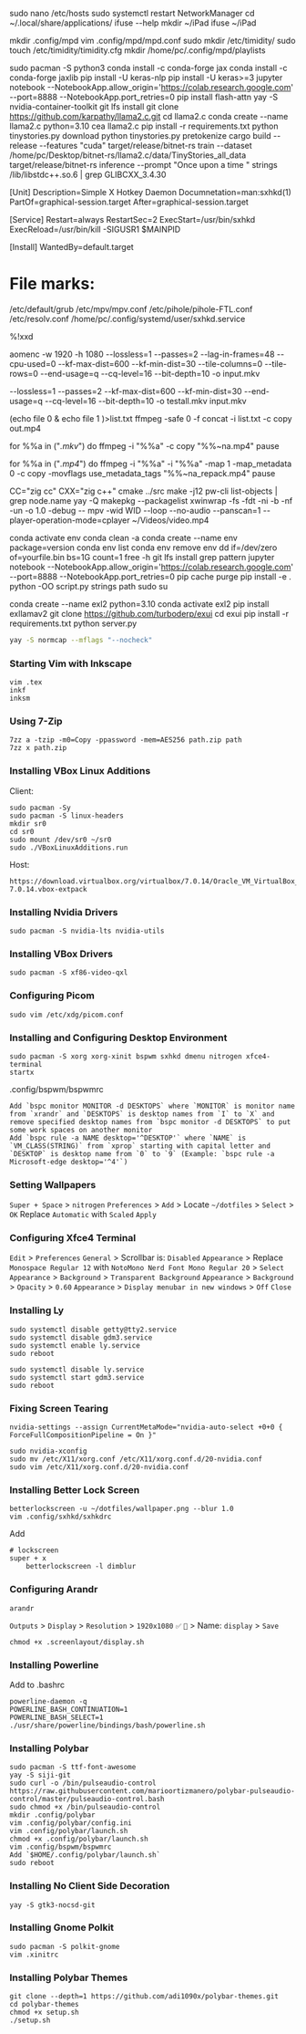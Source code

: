 sudo nano /etc/hosts
sudo systemctl restart NetworkManager
cd ~/.local/share/applications/
ifuse --help
mkdir ~/iPad
ifuse ~/iPad

mkdir .config/mpd
vim .config/mpd/mpd.conf
sudo mkdir /etc/timidity/
sudo touch /etc/timidity/timidity.cfg
mkdir /home/pc/.config/mpd/playlists

sudo pacman -S python3
conda install -c conda-forge jax
conda install -c conda-forge jaxlib
pip install -U keras-nlp
pip install -U keras>=3
jupyter notebook --NotebookApp.allow_origin='https://colab.research.google.com' --port=8888 --NotebookApp.port_retries=0
pip install flash-attn
yay -S nvidia-container-toolkit
git lfs install
git clone https://github.com/karpathy/llama2.c.git
cd llama2.c
conda create --name llama2.c python=3.10
cea llama2.c
pip install -r requirements.txt
python tinystories.py download
python tinystories.py pretokenize
cargo build --release --features "cuda"
target/release/bitnet-rs train --dataset /home/pc/Desktop/bitnet-rs/llama2.c/data/TinyStories_all_data
target/release/bitnet-rs inference --prompt "Once upon a time "
strings /lib/libstdc++.so.6  | grep GLIBCXX_3.4.30

[Unit]
Description=Simple X Hotkey Daemon
Documnetation=man:sxhkd(1)
PartOf=graphical-session.target
After=graphical-session.target

[Service]
Restart=always
RestartSec=2
ExecStart=/usr/bin/sxhkd
ExecReload=/usr/bin/kill -SIGUSR1 $MAINPID
	
[Install]
WantedBy=default.target

# File marks:
/etc/default/grub
/etc/mpv/mpv.conf
/etc/pihole/pihole-FTL.conf
/etc/resolv.conf
/home/pc/.config/systemd/user/sxhkd.service

%!xxd

aomenc -w 1920 -h 1080 --lossless=1 --passes=2 --lag-in-frames=48 --cpu-used=0 --kf-max-dist=600 --kf-min-dist=30 --tile-columns=0 --tile-rows=0 --end-usage=q --cq-level=16 --bit-depth=10 -o input.mkv

--lossless=1 --passes=2 --kf-max-dist=600 --kf-min-dist=30 --end-usage=q --cq-level=16 --bit-depth=10 -o testall.mkv input.mkv

(echo file 0 & echo file 1 )>list.txt
ffmpeg -safe 0 -f concat -i list.txt -c copy out.mp4

for %%a in ("*.mkv*") do ffmpeg -i "%%a" -c copy "%%~na.mp4"
pause

for %%a in ("*.mp4*") do ffmpeg -i "%%a" -i "%%a" -map 1 -map_metadata 0 -c copy -movflags use_metadata_tags "%%~na_repack.mp4"
pause


CC="zig cc" CXX="zig c++" cmake ../src
make -j12
pw-cli list-objects | grep node.name
yay -Q
makepkg --packagelist
xwinwrap -fs -fdt -ni -b -nf -un -o 1.0 -debug -- mpv -wid WID --loop --no-audio --panscan=1 --player-operation-mode=cplayer ~/Videos/video.mp4


conda activate env
conda clean -a
conda create --name env package=version
conda env list
conda env remove env
dd if=/dev/zero of=yourfile.bin bs=1G count=1
free -h
git lfs install
grep pattern
jupyter notebook --NotebookApp.allow_origin='https://colab.research.google.com' --port=8888 --NotebookApp.port_retries=0
pip cache purge
pip install -e .
python -OO script.py
strings path
sudo su

conda create --name exl2 python=3.10
conda activate exl2
pip install exllamav2
git clone https://github.com/turboderp/exui
cd exui
pip install -r requirements.txt
python server.py


```bash
yay -S normcap --mflags "--nocheck"
```
### Starting Vim with Inkscape
```
vim .tex
inkf
inksm
```
### Using 7-Zip
```
7zz a -tzip -m0=Copy -ppassword -mem=AES256 path.zip path
7zz x path.zip
```
### Installing VBox Linux Additions
Client:
```
sudo pacman -Sy
sudo pacman -S linux-headers
mkdir sr0
cd sr0
sudo mount /dev/sr0 ~/sr0
sudo ./VBoxLinuxAdditions.run
```
Host:
```
https://download.virtualbox.org/virtualbox/7.0.14/Oracle_VM_VirtualBox_Extension_Pack-7.0.14.vbox-extpack
```
### Installing Nvidia Drivers
```
sudo pacman -S nvidia-lts nvidia-utils
```
### Installing VBox Drivers
```
sudo pacman -S xf86-video-qxl
```
### Configuring Picom
```
sudo vim /etc/xdg/picom.conf
```
### Installing and Configuring Desktop Environment
```
sudo pacman -S xorg xorg-xinit bspwm sxhkd dmenu nitrogen xfce4-terminal
startx
```
.config/bspwm/bspwmrc
```
Add `bspc monitor MONITOR -d DESKTOPS` where `MONITOR` is monitor name from `xrandr` and `DESKTOPS` is desktop names from `I` to `X` and remove specified desktop names from `bspc monitor -d DESKTOPS` to put some work spaces on another monitor
Add `bspc rule -a NAME desktop='^DESKTOP'` where `NAME` is `VM_CLASS(STRING)` from `xprop` starting with capital letter and `DESKTOP` is desktop name from `0` to `9` (Example: `bspc rule -a Microsoft-edge desktop='^4'`)
```
### Setting Wallpapers
`Super + Space` > `nitrogen`
`Preferences` > `Add` > Locate `~/dotfiles` > `Select` > `OK`
Replace `Automatic` with `Scaled`
`Apply`
### Configuring Xfce4 Terminal
`Edit` > `Preferences` 
`General` > Scrollbar is: `Disabled`
`Appearance` > Replace `Monospace Regular 12` with `NotoMono Nerd Font Mono Regular 20` > `Select`
`Appearance` > `Background` > `Transparent Background`
`Appearance` > `Background` > `Opacity` > `0.60`
`Appearance` > `Display menubar in new windows` > `Off`
`Close`
### Installing Ly
```
sudo systemctl disable getty@tty2.service
sudo systemctl disable gdm3.service
sudo systemctl enable ly.service
sudo reboot
```
```
sudo systemctl disable ly.service
sudo systemctl start gdm3.service
sudo reboot
```
### Fixing Screen Tearing
```
nvidia-settings --assign CurrentMetaMode="nvidia-auto-select +0+0 { ForceFullCompositionPipeline = On }"
```
```
sudo nvidia-xconfig
sudo mv /etc/X11/xorg.conf /etc/X11/xorg.conf.d/20-nvidia.conf
sudo vim /etc/X11/xorg.conf.d/20-nvidia.conf
```
### Installing Better Lock Screen
```
betterlockscreen -u ~/dotfiles/wallpaper.png --blur 1.0
vim .config/sxhkd/sxhkdrc
```
Add
```
# lockscreen
super + x
	betterlockscreen -l dimblur
```
### Configuring Arandr
```
arandr
```
`Outputs` > `Display` > `Resolution` > `1920x1080`
`✅`
`💾` > Name: `display` > `Save`
```
chmod +x .screenlayout/display.sh
```
### Installing Powerline
Add to .bashrc
```
powerline-daemon -q
POWERLINE_BASH_CONTINUATION=1
POWERLINE_BASH_SELECT=1
./usr/share/powerline/bindings/bash/powerline.sh
```
### Installing Polybar
```
sudo pacman -S ttf-font-awesome
yay -S siji-git
sudo curl -o /bin/pulseaudio-control https://raw.githubusercontent.com/marioortizmanero/polybar-pulseaudio-control/master/pulseaudio-control.bash
sudo chmod +x /bin/pulseaudio-control
mkdir .config/polybar
vim .config/polybar/config.ini
vim .config/polybar/launch.sh
chmod +x .config/polybar/launch.sh
vim .config/bspwm/bspwmrc
Add `$HOME/.config/polybar/launch.sh`
sudo reboot
```
### Installing No Client Side Decoration
```
yay -S gtk3-nocsd-git
```
### Installing Gnome Polkit
```
sudo pacman -S polkit-gnome
vim .xinitrc
```
### Installing Polybar Themes
```
git clone --depth=1 https://github.com/adi1090x/polybar-themes.git
cd polybar-themes
chmod +x setup.sh
./setup.sh
```